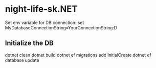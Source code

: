 # night-life-sk.NET

Set env variable for DB connection:
set MyDatabaseConnectionString=YourConnectionString:D

## Initialize the DB

dotnet clean
dotnet build
dotnet ef migrations add InitialCreate
dotnet ef database update